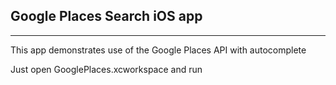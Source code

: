 ## Google Places Search iOS app
----

This app demonstrates use of the Google Places API with autocomplete

Just open GooglePlaces.xcworkspace and run